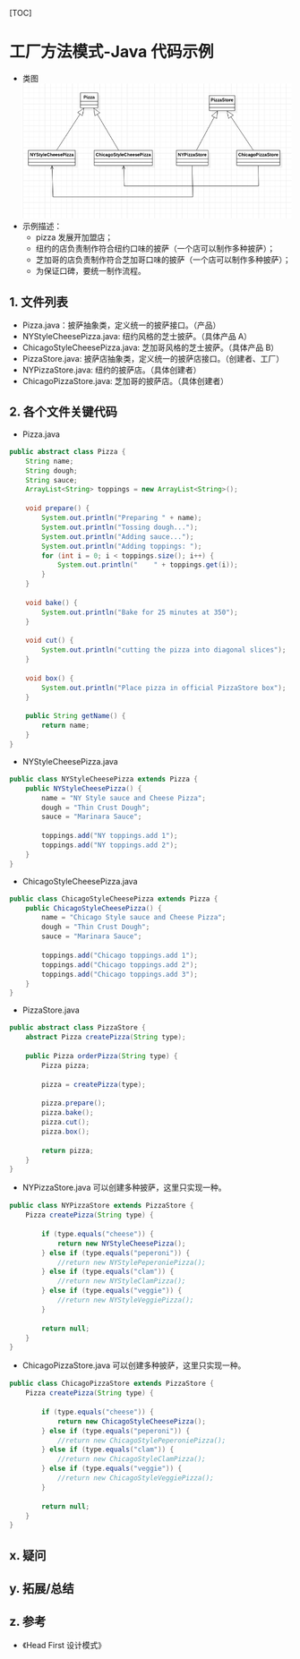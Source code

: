 [TOC]

# 工厂方法模式-Java 代码示例
* 类图
![类图](./ClassDiagram_Java.png)
* 示例描述：
    * pizza 发展开加盟店；
    * 纽约的店负责制作符合纽约口味的披萨（一个店可以制作多种披萨）；
    * 芝加哥的店负责制作符合芝加哥口味的披萨（一个店可以制作多种披萨）；
    * 为保证口碑，要统一制作流程。

## 1. 文件列表
* Pizza.java：披萨抽象类，定义统一的披萨接口。（产品）
* NYStyleCheesePizza.java: 纽约风格的芝士披萨。（具体产品 A）
* ChicagoStyleCheesePizza.java: 芝加哥风格的芝士披萨。（具体产品 B）
* PizzaStore.java: 披萨店抽象类，定义统一的披萨店接口。（创建者、工厂）
* NYPizzaStore.java: 纽约的披萨店。（具体创建者）
* ChicagoPizzaStore.java: 芝加哥的披萨店。（具体创建者）

## 2. 各个文件关键代码
* Pizza.java
```java
public abstract class Pizza {
    String name;
    String dough;
    String sauce;
    ArrayList<String> toppings = new ArrayList<String>();

    void prepare() {
        System.out.println("Preparing " + name);
        System.out.println("Tossing dough...");
        System.out.println("Adding sauce...");
        System.out.println("Adding toppings: ");
        for (int i = 0; i < toppings.size(); i++) {
            System.out.println("    " + toppings.get(i));
        }
    }

    void bake() {
        System.out.println("Bake for 25 minutes at 350");
    }

    void cut() {
        System.out.println("cutting the pizza into diagonal slices");
    }

    void box() {
        System.out.println("Place pizza in official PizzaStore box");
    }

    public String getName() {
        return name;
    }
}
```

* NYStyleCheesePizza.java
```java
public class NYStyleCheesePizza extends Pizza {
    public NYStyleCheesePizza() {
        name = "NY Style sauce and Cheese Pizza";
        dough = "Thin Crust Dough";
        sauce = "Marinara Sauce";

        toppings.add("NY toppings.add 1");
        toppings.add("NY toppings.add 2");
    }
}
```

* ChicagoStyleCheesePizza.java
```java
public class ChicagoStyleCheesePizza extends Pizza {
    public ChicagoStyleCheesePizza() {
        name = "Chicago Style sauce and Cheese Pizza";
        dough = "Thin Crust Dough";
        sauce = "Marinara Sauce";

        toppings.add("Chicago toppings.add 1");
        toppings.add("Chicago toppings.add 2");
        toppings.add("Chicago toppings.add 3");
    }
}
```

* PizzaStore.java
```java
public abstract class PizzaStore {
    abstract Pizza createPizza(String type);

    public Pizza orderPizza(String type) {
        Pizza pizza;

        pizza = createPizza(type);

        pizza.prepare();
        pizza.bake();
        pizza.cut();
        pizza.box();

        return pizza;
    }
}
```

* NYPizzaStore.java
可以创建多种披萨，这里只实现一种。
```java
public class NYPizzaStore extends PizzaStore {
    Pizza createPizza(String type) {

        if (type.equals("cheese")) {
            return new NYStyleCheesePizza();
        } else if (type.equals("peperoni")) {
            //return new NYStylePeperoniePizza();
        } else if (type.equals("clam")) {
            //return new NYStyleClamPizza();
        } else if (type.equals("veggie")) {
            //return new NYStyleVeggiePizza();
        }

        return null;
    }
}
```

* ChicagoPizzaStore.java
可以创建多种披萨，这里只实现一种。
```java
public class ChicagoPizzaStore extends PizzaStore {
    Pizza createPizza(String type) {

        if (type.equals("cheese")) {
            return new ChicagoStyleCheesePizza();
        } else if (type.equals("peperoni")) {
            //return new ChicagoStylePeperoniePizza();
        } else if (type.equals("clam")) {
            //return new ChicagoStyleClamPizza();
        } else if (type.equals("veggie")) {
            //return new ChicagoStyleVeggiePizza();
        }

        return null;
    }
}
```

## x. 疑问

## y. 拓展/总结

## z. 参考
* 《Head First 设计模式》


